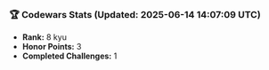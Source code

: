### 🏆 Codewars Stats (Updated: 2025-06-14 14:07:09 UTC)

- **Rank:** 8 kyu
- **Honor Points:** 3
- **Completed Challenges:** 1
